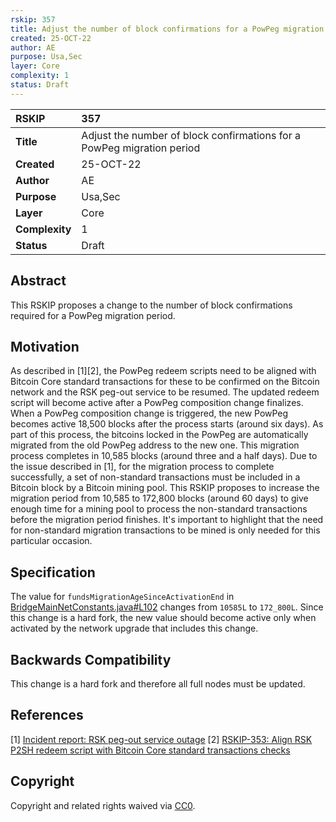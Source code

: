 ```yaml
---
rskip: 357
title: Adjust the number of block confirmations for a PowPeg migration period
created: 25-OCT-22
author: AE
purpose: Usa,Sec
layer: Core
complexity: 1
status: Draft
---
```


|RSKIP          |357           |
| :------------ |:-------------|
|**Title**      |Adjust the number of block confirmations for a PowPeg migration period |
|**Created**    |25-OCT-22 |
|**Author**     |AE |
|**Purpose**    |Usa,Sec |
|**Layer**      |Core |
|**Complexity** |1 |
|**Status**     |Draft |

## Abstract

This RSKIP proposes a change to the number of block confirmations required for a PowPeg migration period.

## Motivation

As described in [1][2], the PowPeg redeem scripts need to be aligned with Bitcoin Core standard transactions for these to be confirmed on the Bitcoin network and the RSK peg-out service to be resumed. The updated redeem script will become active after a PowPeg composition change finalizes. When a PowPeg composition change is triggered, the new PowPeg becomes active 18,500 blocks after the process starts (around six days). As part of this process, the bitcoins locked in the PowPeg are automatically migrated from the old PowPeg address to the new one. This migration process completes in 10,585 blocks (around three and a half days). Due to the issue described in [1], for the migration process to complete successfully, a set of non-standard transactions must be included in a Bitcoin block by a Bitcoin mining pool. This RSKIP proposes to increase the migration period from 10,585 to 172,800 blocks (around 60 days) to give enough time for a mining pool to process the non-standard transactions before the migration period finishes. It's important to highlight that the need for non-standard migration transactions to be mined is only needed for this particular occasion. 

## Specification

The value for `fundsMigrationAgeSinceActivationEnd` in [BridgeMainNetConstants.java#L102](https://github.com/rsksmart/rskj/blob/0fbd4bbbfa464d5031f09a622ce34778ac8327c3/rskj-core/src/main/java/co/rsk/config/BridgeMainNetConstants.java#L102) changes from `10585L` to `172_800L`. Since this change is a hard fork, the new value should become active only when activated by the network upgrade that includes this change.

## Backwards Compatibility

This change is a hard fork and therefore all full nodes must be updated.

## References

[1] [Incident report: RSK peg-out service outage](https://blog.rsk.co/noticia/incident-report-rsk-peg-out-service-outage/) 
[2] [RSKIP-353: Align RSK P2SH redeem script with Bitcoin Core standard transactions checks](https://github.com/rsksmart/RSKIPs/blob/master/IPs/RSKIP353.md)

## Copyright

Copyright and related rights waived via [CC0](https://creativecommons.org/publicdomain/zero/1.0/).
